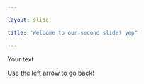 ```yaml
---

layout: slide

title: "Welcome to our second slide! yep"

---
```


Your text

Use the left arrow to go back!
